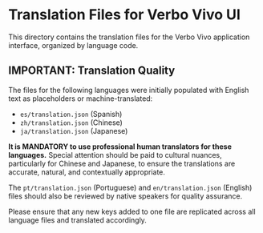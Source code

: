 # Translation Files for Verbo Vivo UI

This directory contains the translation files for the Verbo Vivo application interface, organized by language code.

## IMPORTANT: Translation Quality

The files for the following languages were initially populated with English text as placeholders or machine-translated:

*   `es/translation.json` (Spanish)
*   `zh/translation.json` (Chinese)
*   `ja/translation.json` (Japanese)

**It is MANDATORY to use professional human translators for these languages.** Special attention should be paid to cultural nuances, particularly for Chinese and Japanese, to ensure the translations are accurate, natural, and contextually appropriate.

The `pt/translation.json` (Portuguese) and `en/translation.json` (English) files should also be reviewed by native speakers for quality assurance.

Please ensure that any new keys added to one file are replicated across all language files and translated accordingly.
